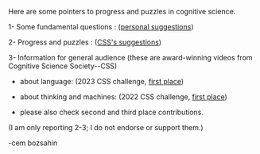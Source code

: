 Here are some pointers to progress and puzzles in cognitive science.

1- Some fundamental questions : (<a href="fq-cb.pdf">personal suggestions</a>)

2- Progress and puzzles : (<a href="https://co-mind.org/progress-puzzles-preview/">CSS's suggestions</a>)

3- Information for general audience (these are award-winning videos from Cognitive Science Society--CSS)

  - about language: (2023 CSS challenge, <a href="https://www.youtube.com/watch?v=z8L__Z0B-yE">first place</a>)

  - about thinking and machines: (2022 CSS challenge, <a href="https://www.youtube.com/watch?v=rfESWDqTDBU">first place</a>)
 
  - please also check second and third place contributions.

(I am only reporting 2-3; I do not endorse or support them.)

-cem bozsahin 
